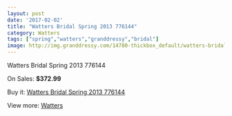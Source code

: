 ```yaml
---
layout: post
date: '2017-02-02'
title: "Watters Bridal Spring 2013 776144"
category: Watters
tags: ["spring","watters","granddressy","bridal"]
image: http://img.granddressy.com/14780-thickbox_default/watters-bridal-spring-2013-776144.jpg
---
```

Watters Bridal Spring 2013 776144

On Sales: **$372.99**
<a href="https://www.granddressy.com/en/watters/13833-watters-bridal-spring-2013-776144.html"><amp-img layout="responsive" width="600" height="600" src="//img.granddressy.com/14780-thickbox_default/watters-bridal-spring-2013-776144.jpg" alt="Watters Bridal Spring 2013 776144 0" /></a>

Buy it: [Watters Bridal Spring 2013 776144](https://www.granddressy.com/en/watters/13833-watters-bridal-spring-2013-776144.html "Watters Bridal Spring 2013 776144")

View more: [Watters](https://www.granddressy.com/en/33-watters "Watters")